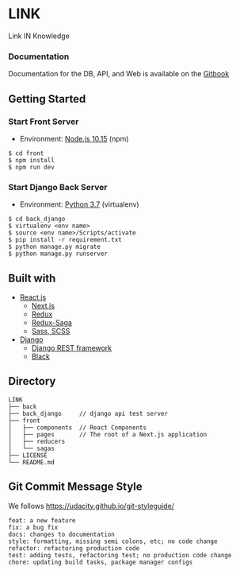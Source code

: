 # LINK
Link IN Knowledge

### Documentation
Documentation for the DB, API, and Web is available on the [Gitbook](https://sk-and-mc.gitbook.io/link/)

## Getting Started

### Start Front Server  
- Environment: [Node.js 10.15](https://nodejs.org/en/) (npm)
```
$ cd front
$ npm install
$ npm run dev
```

### Start Django Back Server  
- Environment: [Python 3.7](https://www.python.org/) (virtualenv)
```
$ cd back_django
$ virtualenv <env name>
$ source <env name>/Scripts/activate
$ pip install -r requirement.txt
$ python manage.py migrate
$ python manage.py runserver
```

## Built with
- [React.js](https://reactjs.org/)
  - [Next.js](https://nextjs.org/)
  - [Redux](https://redux.js.org/)
  - [Redux-Saga](https://redux-saga.js.org/)
  - [Sass, SCSS](https://sass-lang.com/)
- [Django](https://www.djangoproject.com/)
  - [Django REST framework](https://www.django-rest-framework.org/)
  - [Black](https://github.com/psf/black)

## Directory

```
LINK
├── back
├── back_django     // django api test server
├── front
│   ├── components  // React Components
│   ├── pages       // The root of a Next.js application
│   ├── reducers
│   └── sagas
├── LICENSE
└── README.md
```

## Git Commit Message Style

We follows https://udacity.github.io/git-styleguide/

```
feat: a new feature
fix: a bug fix
docs: changes to documentation
style: formatting, missing semi colons, etc; no code change
refactor: refactoring production code
test: adding tests, refactoring test; no production code change
chore: updating build tasks, package manager configs
```